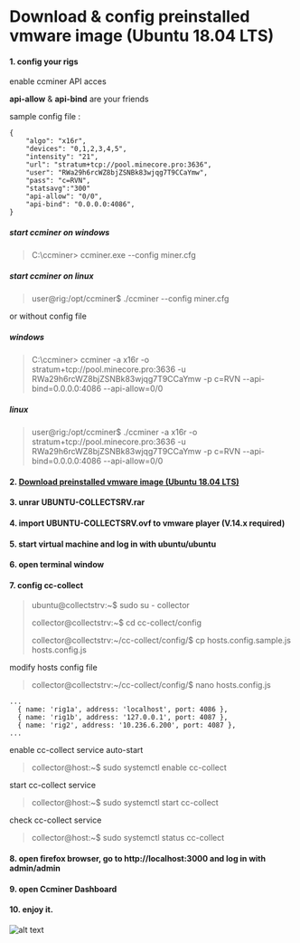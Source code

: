 # Download & config preinstalled vmware image (Ubuntu 18.04 LTS)


#### 1. config your rigs
enable ccminer API acces 
 
 **api-allow** & **api-bind** are your friends 

sample config file :
```
{                                                          
    "algo": "x16r",
    "devices": "0,1,2,3,4,5",
    "intensity": "21",
    "url": "stratum+tcp://pool.minecore.pro:3636",
    "user": "RWa29h6rcWZ8bjZSNBk83wjqg7T9CCaYmw",
    "pass": "c=RVN",
    "statsavg":"300"
    "api-allow": "0/0",                                
    "api-bind": "0.0.0.0:4086",
}   
```
##### start ccminer on windows
>  C:\\ccminer> ccminer.exe --config miner.cfg
##### start ccminer on linux 
>  user@rig:/opt/ccminer$ ./ccminer --config miner.cfg

or without config file 
##### windows
> C:\ccminer> ccminer -a x16r -o stratum+tcp://pool.minecore.pro:3636 -u RWa29h6rcWZ8bjZSNBk83wjqg7T9CCaYmw -p c=RVN --api-bind=0.0.0.0:4086 --api-allow=0/0
##### linux 
>  user@rig:/opt/ccminer$ ./ccminer -a x16r -o stratum+tcp://pool.minecore.pro:3636 -u RWa29h6rcWZ8bjZSNBk83wjqg7T9CCaYmw -p c=RVN --api-bind=0.0.0.0:4086 --api-allow=0/0



#### 2.  [Download preinstalled vmware image (Ubuntu 18.04 LTS)](https://mega.nz/#!7WRyTYKC!TFUraHCxxRzJLZYom7Naf7zqr9HzZ_VABKJYwP2JGy0)


#### 3. unrar UBUNTU-COLLECTSRV.rar
#### 4. import UBUNTU-COLLECTSRV.ovf to vmware player  (V.14.x required)
#### 5. start virtual machine and log in with ubuntu/ubuntu
#### 6. open terminal window


#### 7. config cc-collect

>ubuntu@collectstrv:~$ sudo su - collector
>
>collector@collectstrv:~$ cd cc-collect/config
>
>collector@collectstrv:~/cc-collect/config/$ cp hosts.config.sample.js hosts.config.js
>

modify hosts config file
> collector@collectstrv:~/cc-collect/config/$ nano hosts.config.js 
```
...
  { name: 'rig1a', address: 'localhost', port: 4086 },
  { name: 'rig1b', address: '127.0.0.1', port: 4087 },
  { name: 'rig2', address: '10.236.6.200', port: 4087 },
...
```
enable cc-collect service auto-start

> collector@host:~$ sudo systemctl enable cc-collect

start cc-collect service

> collector@host:~$ sudo systemctl start cc-collect

check cc-collect service

> collector@host:~$ sudo systemctl status cc-collect



#### 8. open firefox browser, go to http://localhost:3000 and log in with admin/admin

#### 9. open Ccminer Dashboard
#### 10. enjoy it.
 
 
![alt text]( https://drive.google.com/uc?id=17jISPvGw8gNrFWY1PF0ZnjHbY77w2wQJ "")
